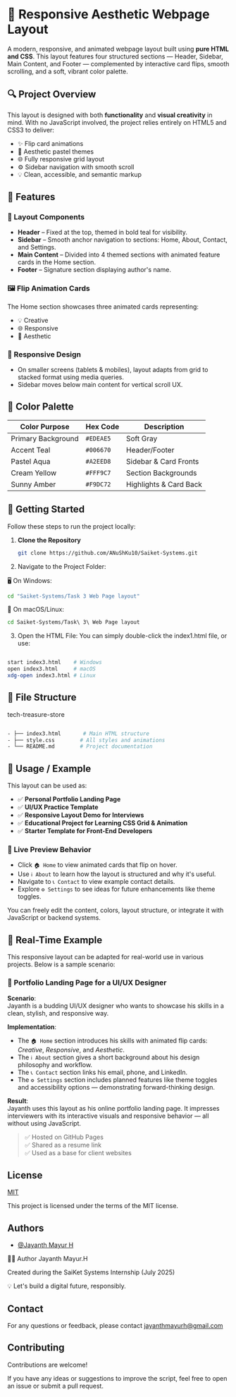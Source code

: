 # 🌟 Responsive Aesthetic Webpage Layout

A modern, responsive, and animated webpage layout built using **pure HTML and CSS**. This layout features four structured sections — Header, Sidebar, Main Content, and Footer — complemented by interactive card flips, smooth scrolling, and a soft, vibrant color palette.




## 🔍 Project Overview

This layout is designed with both **functionality** and **visual creativity** in mind. With no JavaScript involved, the project relies entirely on HTML5 and CSS3 to deliver:

- ✨ Flip card animations
- 🎨 Aesthetic pastel themes
- 🌐 Fully responsive grid layout
- ⚙️ Sidebar navigation with smooth scroll
- 💡 Clean, accessible, and semantic markup


## 🎯 Features

### 📌 Layout Components
- **Header** – Fixed at the top, themed in bold teal for visibility.
- **Sidebar** – Smooth anchor navigation to sections: Home, About, Contact, and Settings.
- **Main Content** – Divided into 4 themed sections with animated feature cards in the Home section.
- **Footer** – Signature section displaying author's name.

### 🖼️ Flip Animation Cards
The Home section showcases three animated cards representing:
- 💡 Creative
- 🌐 Responsive
- 🎨 Aesthetic

### 📱 Responsive Design
- On smaller screens (tablets & mobiles), layout adapts from grid to stacked format using media queries.
- Sidebar moves below main content for vertical scroll UX.

## 🌈 Color Palette

| Color Purpose      | Hex Code   | Description           |
|--------------------|------------|-----------------------|
| Primary Background | `#EDEAE5`  | Soft Gray             |
| Accent Teal        | `#006670`  | Header/Footer         |
| Pastel Aqua        | `#A2EED8`  | Sidebar & Card Fronts |
| Cream Yellow       | `#FFF9C7`  | Section Backgrounds   |
| Sunny Amber        | `#F9DC72`  | Highlights & Card Back|



## 🚀 Getting Started

Follow these steps to run the project locally:



1. **Clone the Repository**
   ```bash
   git clone https://github.com/ANuShKu10/Saiket-Systems.git
   ```
2. Navigate to the Project Folder:

🖥️ On Windows:
```bash
cd "Saiket-Systems/Task 3 Web Page layout"
```

🐧 On macOS/Linux:
```bash
cd Saiket-Systems/Task\ 3\ Web Page layout
```

3. Open the HTML File:
You can simply double-click the index1.html file, or use:
```bash

start index3.html    # Windows
open index3.html     # macOS
xdg-open index3.html # Linux
```


## 📁 File Structure
tech-treasure-store
```bash

- ├── index3.html       # Main HTML structure
- ├── style.css        # All styles and animations
- └── README.md        # Project documentation
```
## 🚀 Usage / Example

This layout can be used as:

- ✅ **Personal Portfolio Landing Page**
- ✅ **UI/UX Practice Template**
- ✅ **Responsive Layout Demo for Interviews**
- ✅ **Educational Project for Learning CSS Grid & Animation**
- ✅ **Starter Template for Front-End Developers**

### 🔄 Live Preview Behavior

- Click `🏠 Home` to view animated cards that flip on hover.
- Use `ℹ️ About` to learn how the layout is structured and why it's useful.
- Navigate to `📞 Contact` to view example contact details.
- Explore `⚙️ Settings` to see ideas for future enhancements like theme toggles.

You can freely edit the content, colors, layout structure, or integrate it with JavaScript or backend systems.

## 🧩 Real-Time Example

This responsive layout can be adapted for real-world use in various projects. Below is a sample scenario:

### 💼 Portfolio Landing Page for a UI/UX Designer

**Scenario**:  
Jayanth is a budding UI/UX designer who wants to showcase his skills in a clean, stylish, and responsive way.

**Implementation**:
- The `🏠 Home` section introduces his skills with animated flip cards: *Creative*, *Responsive*, and *Aesthetic*.
- The `ℹ️ About` section gives a short background about his design philosophy and workflow.
- The `📞 Contact` section links his email, phone, and LinkedIn.
- The `⚙️ Settings` section includes planned features like theme toggles and accessibility options — demonstrating forward-thinking design.

**Result**:  
Jayanth uses this layout as his online portfolio landing page. It impresses interviewers with its interactive visuals and responsive behavior — all without using JavaScript.

> ✅ Hosted on GitHub Pages  
> ✅ Shared as a resume link  
> ✅ Used as a base for client websites
## License

[MIT](https://github.com/ANuShKu10/Saiket-Systems/blob/main/LICENSE)

This project is licensed under the terms of the MIT license.
## Authors

- [@Jayanth Mayur H](https://github.com/ANuShKu10)

🙋‍♂️ Author
Jayanth Mayur.H

Created during the SaiKet Systems Internship (July 2025)

💡 Let's build a digital future, responsibly.

## Contact
For any questions or feedback, please contact jayanthmayurh@gmail.com
## Contributing
Contributions are welcome! 

If you have any ideas or suggestions to improve the script, feel free to open an issue or submit a pull request.